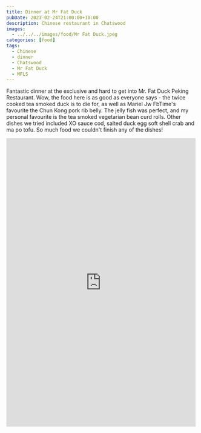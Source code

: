 ```yaml
---
title: Dinner at Mr Fat Duck
pubDate: 2023-02-24T21:00:00+10:00
description: Chinese restaurant in Chatswood
images:
  - ../../../images/food/Mr Fat Duck.jpeg
categories: [food]
tags:
  - Chinese
  - dinner
  - Chatswood
  - Mr Fat Duck
  - MFLS
---
```


Fantastic dinner at the exclusive and hard to get into Mr. Fat Duck Peking Restaurant. Wow, the food here is as good as everyone says - the twice cooked tea smoked duck is to die for, as well as Mariel Jw FbTime's favourite the Chun Kong pork rib belly. The jelly fish was perfect, and my personal favourite is the tea smoked vegetarian bean curd rolls. Other dishes we tried included XO sauce cod, salted duck egg soft shell crab and ma po tofu. So much food we couldn't finish any of the dishes!

<iframe src="https://www.facebook.com/plugins/post.php?href=https%3A%2F%2Fwww.facebook.com%2Fchris1.tham%2Fposts%2Fpfbid02ZqQPh9d88EbJCijFYb45H4GNe94tYzWm1LfcpToMgWwkf8nBLUouR1QLYaGyFnV6l&show_text=true&width=500" width="500" height="761" style="border:none;overflow:hidden" scrolling="no" frameborder="0" allowfullscreen="true" allow="autoplay; clipboard-write; encrypted-media; picture-in-picture; web-share"></iframe>
